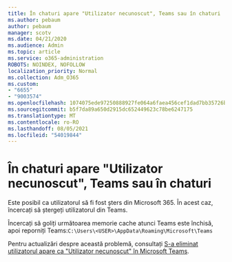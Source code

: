 ```yaml
---
title: În chaturi apare "Utilizator necunoscut", Teams sau în chaturi
ms.author: pebaum
author: pebaum
manager: scotv
ms.date: 04/21/2020
ms.audience: Admin
ms.topic: article
ms.service: o365-administration
ROBOTS: NOINDEX, NOFOLLOW
localization_priority: Normal
ms.collection: Adm_O365
ms.custom:
- "6655"
- "9003574"
ms.openlocfilehash: 1074075ede97250888927fe064a6faea456cef1dad7bb35726b2874032ba86b1
ms.sourcegitcommit: b5f7da89a650d2915dc652449623c78be6247175
ms.translationtype: MT
ms.contentlocale: ro-RO
ms.lasthandoff: 08/05/2021
ms.locfileid: "54019844"
---
```

# <a name="unknown-user-appears-in-teams-meetings-or-chats"></a>În chaturi apare "Utilizator necunoscut", Teams sau în chaturi

Este posibil ca utilizatorul să fi fost șters din Microsoft 365. În acest caz, încercați să ștergeți utilizatorul din Teams.  

Încercați să goliți următoarea memorie cache atunci Teams este închisă, apoi reporniți Teams:`C:\Users\<USER>\AppData\Roaming\Microsoft\Teams`

Pentru actualizări despre această problemă, consultați [S-a eliminat utilizatorul apare ca "Utilizator necunoscut" în Microsoft Teams](https://docs.microsoft.com/MicrosoftTeams/troubleshoot/known-issues/removed-user-appears-as-unknown).
